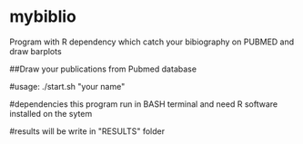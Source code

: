 # mybiblio
Program with R dependency which catch your bibiography on PUBMED and draw barplots

##Draw your publications from Pubmed database

#usage:
./start.sh "your name"

#dependencies
this program run in BASH terminal and need R software installed on the sytem

#results will be write in "RESULTS" folder

